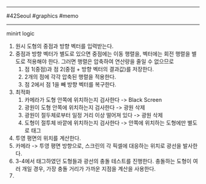 
---

#42Seoul #graphics #memo

---

minirt logic

1. 원시 도형의 중점과 방향 벡터를 입력받는다.
2. 중점과 방향 벡터가 별도로 있으면 중점에는 이동 행렬을, 벡터에는 회전 행렬을 별도로 적용해야 한다. 그러면 행렬은 압축하여 연산량을 줄일 수 없으므로
	1. 점 1(중점)과 점 2(중점 + 방향 벡터의 결과값)를 저장한다.
	2. 2개의 점에 각각 압축된 행렬을 적용한다.
	3. 점 2에서 점 1을 빼 방향 벡터를 복구한다.
3. 최적화
	1. 카메라가 도형 안쪽에 위치하는지 검사한다 -> Black Screen
	2. 광원이 도형 안쪽에 위치하는지 검사한다 -> 광원 삭제
	3. 광원이 절두체로부터 일정 거리 이상 떨어져 있다 -> 광원 삭제
	4. 도형이 절투체 바깥에 위치하는지 검사한다 -> 안쪽에 위치하는 도형에만 별도로 태그
4. 투영 평면의 위치를 계산한다.
5. 카메라 -> 투영 평면 방향으로, 스크린의 각 픽셀에 대응하는 위치로 광선을 발사한다.
6. 3-4에서 태그하였던 도형들과 광선의 충돌 테스트를 진행한다. 충돌하는 도형이 여러 개일 경우, 가장 충돌 거리가 가까운 지점을 계산을 사용한다.
7. 